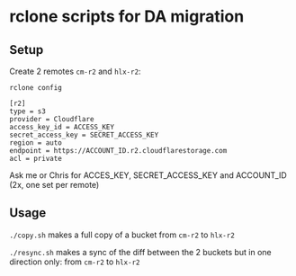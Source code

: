 # rclone scripts for DA migration

## Setup

Create 2 remotes `cm-r2` and `hlx-r2`: 

`rclone config`

```
[r2]
type = s3
provider = Cloudflare
access_key_id = ACCESS_KEY
secret_access_key = SECRET_ACCESS_KEY
region = auto
endpoint = https://ACCOUNT_ID.r2.cloudflarestorage.com
acl = private
```

Ask me or Chris for ACCES_KEY, SECRET_ACCESS_KEY and ACCOUNT_ID (2x, one set per remote)

## Usage

`./copy.sh` makes a full copy of a bucket from `cm-r2` to `hlx-r2`

`./resync.sh` makes a sync of the diff between the 2 buckets but in one direction only: from `cm-r2` to `hlx-r2`
